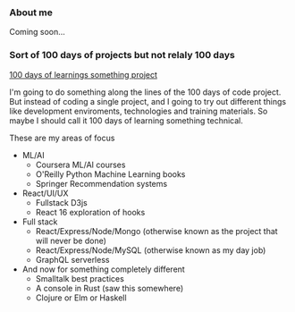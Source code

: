 ### About me

Coming soon...

### Sort of 100 days of projects but not relaly 100 days

[100 days of learnings something project](https://github.com/bbenedict/bbenedict/blob/main/100days.md)

I'm going to do something along the lines of the 100 days of code project. 
But instead of coding a single project, and I going to try out different things
like development enviroments, technologies and training materials.  So maybe I
should call it 100 days of learning something technical.

These are my areas of focus

* ML/AI
  * Coursera ML/AI courses
  * O'Reilly Python Machine Learning books
  * Springer Recommendation systems 
* React/UI/UX
  * Fullstack D3js
  * React 16 exploration of hooks
* Full stack 
  * React/Express/Node/Mongo (otherwise known as the project that will never be done)
  * React/Express/Node/MySQL (otherwise known as my day job)
  * GraphQL serverless 
* And now for something completely different
  * Smalltalk best practices
  * A console in Rust (saw this somewhere)
  * Clojure or Elm or Haskell
  
 
